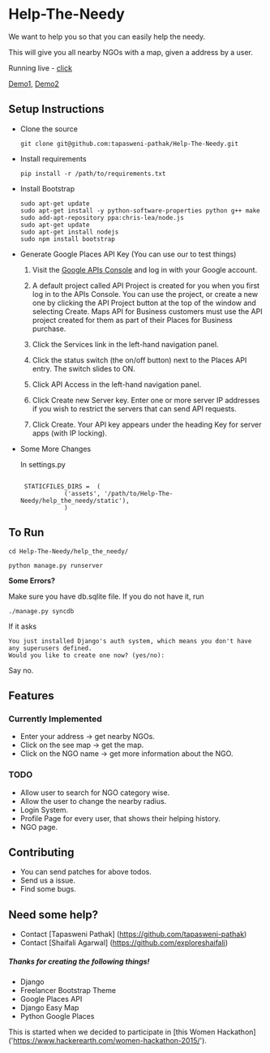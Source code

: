 # Help-The-Needy


We want to help you so that you can easily help the needy.

This will give you all nearby NGOs with a map, given a address by a user.

Running live - [click](http://help-the-needy.herokuapp.com/)

[Demo1](https://www.youtube.com/watch?v=WnnqsmL-C90), [Demo2](https://www.youtube.com/watch?v=NHbM2-qqqEE)

## Setup Instructions

* Clone the source

	```
	git clone git@github.com:tapasweni-pathak/Help-The-Needy.git
	```
* Install requirements

	```
	pip install -r /path/to/requirements.txt
	```
* Install Bootstrap

	```
	sudo apt-get update
	sudo apt-get install -y python-software-properties python g++ make
	sudo add-apt-repository ppa:chris-lea/node.js
	sudo apt-get update
	sudo apt-get install nodejs
	sudo npm install bootstrap
	```
* Generate Google Places API Key (You can use our to test things)

	1. Visit the [Google APIs Console](https://code.google.com/apis/console/b/0/?noredirect) and log in with your Google account.

	2. A default project called API Project is created for you when you first log in to the APIs Console. You can use the project, 		or create a new one by clicking the API Project button at the top of the window and selecting Create. Maps API for Business 		customers must use the API project created for them as part of their Places for Business purchase.

	3. Click the Services link in the left-hand navigation panel.

	4. Click the status switch (the on/off button) next to the Places API entry. The switch slides to ON.

	5. Click API Access in the left-hand navigation panel.

	6. Click Create new Server key. Enter one or more server IP addresses if you wish to restrict the servers that can send API requests.

	7. Click Create. Your API key appears under the heading Key for server apps (with IP locking).

* Some More Changes

	In settings.py

	```

	 STATICFILES_DIRS =  (
    			('assets', '/path/to/Help-The-Needy/help_the_needy/static'),
    			)
	```


## To Run

```
cd Help-The-Needy/help_the_needy/

python manage.py runserver
```

**Some Errors?**

Make sure you have db.sqlite file. If you do not have it, run

```
./manage.py syncdb
```

If it asks

```
You just installed Django's auth system, which means you don't have any superusers defined.
Would you like to create one now? (yes/no):
```

Say no. 



## Features
### Currently Implemented

* Enter your address -> get nearby NGOs.
* Click on the see map -> get the map.
* Click on the NGO name -> get more information about the NGO.



### TODO

* Allow user to search for NGO category wise.
* Allow the user to change the nearby radius.
* Login System.
* Profile Page for every user, that shows their helping history.
* NGO page.



## Contributing

* You can send patches for above todos.
* Send us a issue.
* Find some bugs.



## Need some help?

* Contact [Tapasweni Pathak] (https://github.com/tapasweni-pathak)
* Contact [Shaifali Agarwal] (https://github.com/exploreshaifali)



##### Thanks for creating the following things!

* Django
* Freelancer Bootstrap Theme
* Google Places API
* Django Easy Map
* Python Google Places





This is started when we decided to participate in [this Women Hackathon] ('https://www.hackerearth.com/women-hackathon-2015/').

